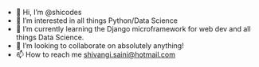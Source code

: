 - 👋 Hi, I’m @shicodes
- 👀 I’m interested in all things Python/Data Science
- 🌱 I’m currently learning the Django microframework for web dev and all things Data Science.
- 💞️ I’m looking to collaborate on absolutely anything! 
- 📫 How to reach me shivangi.saini@hotmail.com

<!---
shicodes/shicodes is a ✨ special ✨ repository because its `README.md` (this file) appears on your GitHub profile.
You can click the Preview link to take a look at your changes.
--->
